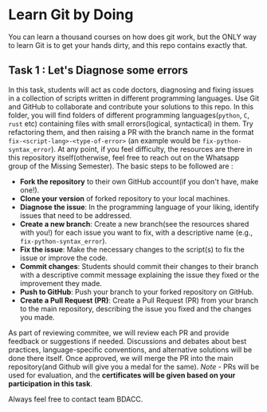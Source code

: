 # Learn Git by Doing

You can learn a thousand courses on how does git work, but the ONLY way to learn Git is to get your hands dirty, and this repo contains exactly that.

## Task 1 : Let's Diagnose some errors
In this task, students will act as code doctors, diagnosing and fixing issues in a collection of scripts written in different programming languages. Use Git and GitHub to collaborate and contribute your solutions to this repo.
In this folder, you will find folders of different programming languages(`python`, `C`, `rust` etc) containing files with small errors(logical, syntactical) in them. Try refactoring them, and then raising a PR with the branch name in the format `fix-<script-lang>-<type-of-error>` (an example would be `fix-python-syntax_error`). At any point, if you feel difficulty, the resources are there in this repository itself(otherwise, feel free to reach out on the Whatsapp group of the Missing Semester). The basic steps to be followed are :

- **Fork the repository** to their own GitHub account(if you don't have, make one!).
- **Clone your version** of forked repository to your local machines.
- **Diagnose the issue**: In the programming language of your liking, identify issues that need to be addressed.
- **Create a new branch**: Create a new branch(see the resources shared with you!) for each issue you want to fix, with a descriptive name (e.g., `fix-python-syntax_error`).
- **Fix the issue**: Make the necessary changes to the script(s) to fix the issue or improve the code.
- **Commit changes**: Students should commit their changes to their branch with a descriptive commit message explaining the issue they fixed or the improvement they made.
- **Push to GitHub**: Push your branch to your forked repository on GitHub.
- **Create a Pull Request (PR)**: Create a Pull Request (PR) from your branch to the main repository, describing the issue you fixed and the changes you made.
 
As part of reviewing commitee, we will review each PR and provide feedback or suggestions if needed. Discussions and debates about best practices, language-specific conventions, and alternative solutions will be done there itself. Once approved, we will merge the PR into the main repository(and Github will give you a medal for the same).
*Note* - PRs will be used for evaluation, and the **certificates will be given based on your participation in this task**.

Always feel free to contact team BDACC.
